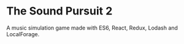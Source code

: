 # The Sound Pursuit 2
A music simulation game made with ES6, React, Redux, Lodash and LocalForage. 

